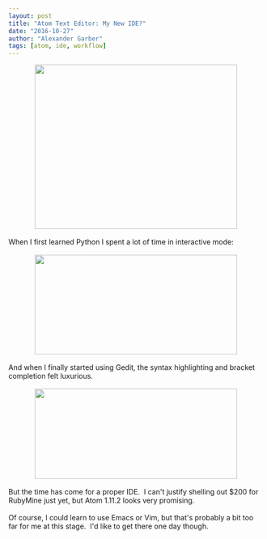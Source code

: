 ```yaml
---
layout: post
title: "Atom Text Editor: My New IDE?"
date: "2016-10-27"
author: "Alexander Garber"
tags: [atom, ide, workflow]
---
```


<div dir="ltr" style="text-align: left;" trbidi="on">
      <div class="separator" style="clear: both; text-align: center;"><a href="https://4.bp.blogspot.com/-HoNe_55w_2Y/WBCmuwOlp3I/AAAAAAAAIVY/ai7689BYyIw9sNhzNd0iWKrtk8FzX0nmgCLcB/s1600/Screenshot%2Bfrom%2B2016-10-26%2B23-50-57.png" imageanchor="1" style="margin-left: 1em; margin-right: 1em;"><img border="0" height="325" src="https://4.bp.blogspot.com/-HoNe_55w_2Y/WBCmuwOlp3I/AAAAAAAAIVY/ai7689BYyIw9sNhzNd0iWKrtk8FzX0nmgCLcB/s400/Screenshot%2Bfrom%2B2016-10-26%2B23-50-57.png" width="400"></a></div>
<br>When
      I first learned Python I spent a lot of time in interactive mode:<br><br>
      <div class="separator" style="clear: both; text-align: center;"><a href="https://4.bp.blogspot.com/-4T4IOkWdXT4/WBCn6NdyLiI/AAAAAAAAIVk/aI00NJrI6BwQfqz7vXyiHtw8KObERG7yQCLcB/s1600/Screenshot%2Bfrom%2B2016-10-26%2B23-56-24.png" imageanchor="1" style="margin-left: 1em; margin-right: 1em;"><img border="0" height="197" src="https://4.bp.blogspot.com/-4T4IOkWdXT4/WBCn6NdyLiI/AAAAAAAAIVk/aI00NJrI6BwQfqz7vXyiHtw8KObERG7yQCLcB/s400/Screenshot%2Bfrom%2B2016-10-26%2B23-56-24.png" width="400"></a></div>
<br>And
      when I finally started using Gedit, the syntax highlighting and bracket completion felt luxurious.<br><br>
      <div class="separator" style="clear: both; text-align: center;"><a href="https://3.bp.blogspot.com/-f2FlGpMUDOw/WBCoepYQmaI/AAAAAAAAIVo/jbxQlnh8SFQRqyYi48ekaNoSAVZqKIUZACLcB/s1600/Screenshot%2Bfrom%2B2016-10-26%2B23-58-49.png" imageanchor="1" style="margin-left: 1em; margin-right: 1em;"><img border="0" height="178" src="https://3.bp.blogspot.com/-f2FlGpMUDOw/WBCoepYQmaI/AAAAAAAAIVo/jbxQlnh8SFQRqyYi48ekaNoSAVZqKIUZACLcB/s400/Screenshot%2Bfrom%2B2016-10-26%2B23-58-49.png" width="400"></a></div>
<br>But
      the time has come for a proper IDE.  I can't justify shelling out $200 for RubyMine just yet, but Atom 1.11.2 looks very promising.<br><br>Of course, I could learn to use Emacs or Vim, but that's probably a bit too far for me at this
      stage.  I'd like to get there one day though.
    </div>
